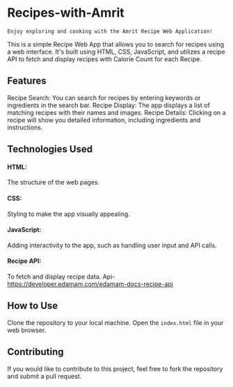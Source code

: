 # Recipes-with-Amrit

`Enjoy exploring and cooking with the Amrit Recipe Web Application!`

This is a simple Recipe Web App that allows you to search for recipes using a web interface. It's built using HTML, CSS, JavaScript, and utilizes a recipe API to fetch and display recipes with Calorie Count for each Recipe.

## Features
Recipe Search: You can search for recipes by entering keywords or ingredients in the search bar.
Recipe Display: The app displays a list of matching recipes with their names and images.
Recipe Details: Clicking on a recipe will show you detailed information, including ingredients and instructions.

## Technologies Used
#### HTML: 
The structure of the web pages.
#### CSS: 
Styling to make the app visually appealing.
#### JavaScript: 
Adding interactivity to the app, such as handling user input and API calls.
#### Recipe API: 
To fetch and display recipe data.
Api- https://developer.edamam.com/edamam-docs-recipe-api

## How to Use
Clone the repository to your local machine.
Open the `index.html` file in your web browser.

## Contributing
If you would like to contribute to this project, feel free to fork the repository and submit a pull request.


